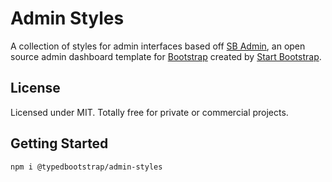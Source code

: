 # Admin Styles

A collection of styles for admin interfaces based off [SB Admin](https://github.com/StartBootstrap/startbootstrap-sb-admin), an open source admin dashboard template for [Bootstrap](https://getbootstrap.com/) created by [Start Bootstrap](https://startbootstrap.com/).

## License

Licensed under MIT. Totally free for private or commercial projects.

## Getting Started

```bash
npm i @typedbootstrap/admin-styles
``` 
